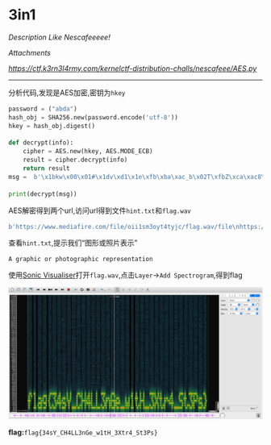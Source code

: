 # 3in1

*Description*
*Like Nescafeeeee!*

*Attachments*

*https://ctf.k3rn3l4rmy.com/kernelctf-distribution-challs/nescafeee/AES.py*

---

分析代码,发现是AES加密,密钥为`hkey`

```python
password = ("abda")    
hash_obj = SHA256.new(password.encode('utf-8'))    
hkey = hash_obj.digest()

def decrypt(info):
    cipher = AES.new(hkey, AES.MODE_ECB)
    result = cipher.decrypt(info)
    return result
msg =  b'\x1bkw\x00\x01#\x1dv\xd1\x1e\xfb\xba\xac_b\x02T\xfbZ\xca\xac8Y\\8@4\xba;\xe1\x11$\x19\xe8\x89t\t\xc8\xfd\x93\xd8-\xba\xaa\xbe\xf1\xa0\xab\x18\xa0\x12$\x9f\xdb\x08~\x81O\xf0y\xe9\xef\xc41\x1a$\x1cN3\xe8F\\\xef\xc1G\xeb\xdb\xa1\x93*F\x1b|\x1c\xec\xa3\x04\xbf\x8a\xd9\x16\xbc;\xd2\xaav6pWX\xc1\xc0o\xab\xd5V^\x1d\x11\xe4}6\xa4\x1b\\G\xd4e\xc2mP\xdb\x9b\x9f\xb0Z\xf12'

print(decrypt(msg))
```
AES解密得到两个url,访问url得到文件`hint.txt`和`flag.wav`
```python
b'https://www.mediafire.com/file/oii1sm3oyt4tyjc/flag.wav/file\nhttps://www.mediafire.com/file/rgdww91os3we7eo/hint.txt/file'
```

查看`hint.txt`,提示我们“图形或照片表示”

```
A graphic or photographic representation 
```

使用[Sonic Visualiser](https://www.sonicvisualiser.org/download.html)打开`flag.wav`,点击`Layer`->`Add Spectrogram`,得到flag

![image-20211119215941779](images/image-20211119215941779.png)



**flag:**`flag{34sY_CH4LL3nGe_w1tH_3Xtr4_St3Ps}`
